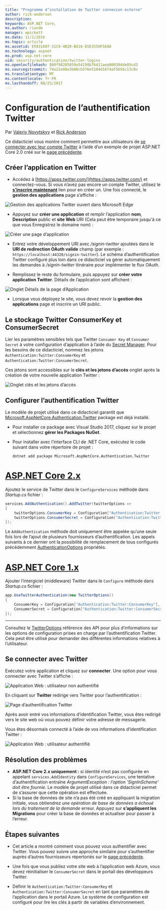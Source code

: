 ```yaml
---
title: "Programme d’installation de Twitter connexion externe"
author: rick-anderson
description: 
keywords: ASP.NET Core,
ms.author: riande
manager: wpickett
ms.date: 11/1/2016
ms.topic: article
ms.assetid: E5931607-31C0-4B20-B416-85E3550F5EA8
ms.technology: aspnet
ms.prod: asp.net-core
uid: security/authentication/twitter-logins
ms.openlocfilehash: 800f98285859a54198b76411aea000384de05cd3
ms.sourcegitcommit: 74e22e08e3b08cb576e5184d16f4af5656c13c0c
ms.translationtype: MT
ms.contentlocale: fr-FR
ms.lasthandoff: 08/25/2017
---
```

# <a name="configuring-twitter-authentication"></a>Configuration de l’authentification Twitter

<a name=security-authentication-twitter-logins></a>

Par [Valeriy Novytskyy](https://github.com/01binary) et [Rick Anderson](https://twitter.com/RickAndMSFT)

Ce didacticiel vous montre comment permettre aux utilisateurs de [se connecter avec leur compte Twitter](https://dev.twitter.com/web/sign-in/desktop-browser) à l’aide d’un exemple de projet ASP.NET Core 2.0 créé sur le [page précédente](index.md).

## <a name="create-the-app-in-twitter"></a>Créer l’application en Twitter

* Accédez à [https://apps.twitter.com/](https://apps.twitter.com/) et connectez-vous. Si vous n’avez pas encore un compte Twitter, utilisez le  **[s’inscrire maintenant](https://twitter.com/signup)**  lien pour en créer un. Une fois connecté, le **gestion des applications** page s’affiche :

![Gestion des applications Twitter ouvert dans Microsoft Edge](index/_static/TwitterAppManage.png)

* Appuyez sur **créer une application** et remplir l’application **nom**, **Description** public et **site Web** URI (Cela peut être temporaire jusqu'à ce que vous Enregistrez le domaine nom) :

![Créer une page d’application](index/_static/TwitterCreate.png)

* Entrez votre développement URI avec */signin-twitter* ajoutées dans le **URI de redirection OAuth valide** champ (par exemple : `https://localhost:44320/signin-twitter`). Le schéma d’authentification Twitter configuré plus loin dans ce didacticiel va gérer automatiquement les demandes à */signin-twitter* itinéraire pour implémenter le flux OAuth.

* Remplissez le reste du formulaire, puis appuyez sur **créer votre application Twitter**. Détails de l’application sont affichent :

![Onglet Détails de la page d’Application](index/_static/TwitterAppDetails.png)

* Lorsque vous déployez le site, vous devez revoir la **gestion des applications** page et inscrire un URI public.

## <a name="storing-twitter-consumerkey-and-consumersecret"></a>Le stockage Twitter ConsumerKey et ConsumerSecret

Lier les paramètres sensibles tels que Twitter `Consumer Key` et `Consumer Secret` à votre configuration d’application à l’aide du [Secret Manager](../../app-secrets.md). Pour les besoins de ce didacticiel, nommez les jetons `Authentication:Twitter:ConsumerKey` et `Authentication:Twitter:ConsumerSecret`.

Ces jetons sont accessibles sur le **clés et les jetons d’accès** onglet après la création de votre nouvelle application Twitter :

![Onglet clés et les jetons d’accès](index/_static/TwitterKeys.png)

## <a name="configure-twitter-authentication"></a>Configurer l’authentification Twitter

Le modèle de projet utilisé dans ce didacticiel garantit que [Microsoft.AspNetCore.Authentication.Twitter](https://www.nuget.org/packages/Microsoft.AspNetCore.Authentication.Twitter) package est déjà installé.

* Pour installer ce package avec Visual Studio 2017, cliquez sur le projet et sélectionnez **gérer les Packages NuGet**.
* Pour installer avec l’interface CLI de .NET Core, exécutez le code suivant dans votre répertoire de projet :

   `dotnet add package Microsoft.AspNetCore.Authentication.Twitter`

# <a name="aspnet-core-2xtabaspnetcore2x"></a>[ASP.NET Core 2.x](#tab/aspnetcore2x)

Ajoutez le service de Twitter dans le `ConfigureServices` méthode dans *Startup.cs* fichier :

```csharp
services.AddAuthentication().AddTwitter(twitterOptions =>
{
    twitterOptions.ConsumerKey = Configuration["Authentication:Twitter:ConsumerKey"];
    twitterOptions.ConsumerSecret = Configuration["Authentication:Twitter:ConsumerSecret"];
});
```

Le `AddAuthentication` méthode doit uniquement être appelée qu’une seule fois lors de l’ajout de plusieurs fournisseurs d’authentification. Les appels suivants à ce dernier ont la possibilité de remplacement de tous configurés précédemment [AuthenticationOptions](https://docs.microsoft.com/aspnet/core/api/microsoft.aspnetcore.builder.authenticationoptions) propriétés.

# <a name="aspnet-core-1xtabaspnetcore1x"></a>[ASP.NET Core 1.x](#tab/aspnetcore1x)

Ajouter l’intergiciel (middleware) Twitter dans le `Configure` méthode dans *Startup.cs* fichier :

```csharp
app.UseTwitterAuthentication(new TwitterOptions()
{
    ConsumerKey = Configuration["Authentication:Twitter:ConsumerKey"],
    ConsumerSecret = Configuration["Authentication:Twitter:ConsumerSecret"]
});
```

---

Consultez le [TwitterOptions](https://docs.microsoft.com/aspnet/core/api/microsoft.aspnetcore.builder.twitteroptions) référence des API pour plus d’informations sur les options de configuration prises en charge par l’authentification Twitter. Cela peut être utilisé pour demander des différentes informations relatives à l’utilisateur.

## <a name="sign-in-with-twitter"></a>Se connecter avec Twitter

Exécutez votre application et cliquez sur **connecter**. Une option pour vous connecter avec Twitter s’affiche :

![Application Web : utilisateur non authentifié](index/_static/DoneTwitter.png)

En cliquant sur **Twitter** redirige vers Twitter pour l’authentification :

![Page d’authentification Twitter](index/_static/TwitterLogin.png)

Après avoir entré vos informations d’identification Twitter, vous êtes redirigé vers le site web où vous pouvez définir votre adresse de messagerie.

Vous êtes désormais connecté à l’aide de vos informations d’identification Twitter :

![Application Web : utilisateur authentifié](index/_static/Done.png)

## <a name="troubleshooting"></a>Résolution des problèmes

* **ASP.NET Core 2.x uniquement :** si identité n’est pas configurée en appelant `services.AddIdentity` dans `ConfigureServices`, une tentative d’authentification entraîne *ArgumentException : l’option 'SignInScheme' doit être fournie*. Le modèle de projet utilisé dans ce didacticiel permet de s’assurer que cette opération est effectuée.
* Si la base de données de site n’a pas été créé en appliquant la migration initiale, vous obtiendrez *une opération de base de données a échoué lors du traitement de la demande* erreur. Appuyez sur **s’appliquent les Migrations** pour créer la base de données et actualiser pour passer à l’erreur.

## <a name="next-steps"></a>Étapes suivantes

* Cet article a montré comment vous pouvez vous authentifier avec Twitter. Vous pouvez suivre une approche similaire pour s’authentifier auprès d’autres fournisseurs répertoriés sur le [page précédente](index.md).

* Une fois que vous publiez votre site web à l’application web Azure, vous devez réinitialiser le `ConsumerSecret` dans le portail des développeurs Twitter.

* Définir le `Authentication:Twitter:ConsumerKey` et `Authentication:Twitter:ConsumerSecret` en tant que paramètres de l’application dans le portail Azure. Le système de configuration est configuré pour lire les clés à partir de variables d’environnement.
